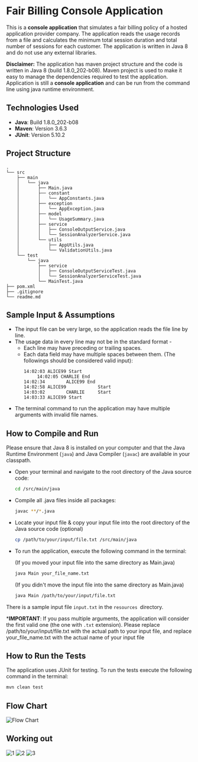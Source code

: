 # Fair Billing Console Application 

This is a **console application** that simulates a fair billing policy of a hosted application provider company. 
The application reads the usage records from a file and calculates the minimum total session duration and total number of sessions for each customer.
The application is written in Java 8 and do not use any external libraries.

**Disclaimer:** The application has maven project structure and the code is written in Java 8 (build 1.8.0_202-b08). 
Maven project is used to make it easy to manage the dependencies required to test the application. 
Application is still a **console application** and can be run from the command line using java runtime environment. 

## Technologies Used
- **Java**: Build 1.8.0_202-b08
- **Maven**: Version 3.6.3
- **JUnit**: Version 5.10.2

## Project Structure
```
.
└── src
    ├── main
    │   └── java
    │       ├── Main.java
    │       ├── constant
    │       │   └── AppConstants.java
    │       ├── exception
    │       │   └── AppException.java
    │       ├── model
    │       │   └── UsageSummary.java
    │       ├── service
    │       │   ├── ConsoleOutputService.java
    │       │   └── SessionAnalyzerService.java
    │       └── utils
    │           ├── AppUtils.java
    │           └── ValidationUtils.java
    └── test
        └── java
            ├── service
            │   ├── ConsoleOutputServiceTest.java
            │   └── SessionAnalyzerServiceTest.java
            └── MainTest.java
├── pom.xml
├── .gitignore
└── readme.md

```

## Sample Input & Assumptions
- The input file can be very large, so the application reads the file line by line.
- The usage data in every line may not be in the standard format -  
  - Each line may have preceding or trailing spaces.
  - Each data field may have multiple spaces between them. (The followings should be considered valid input):
    ```
    14:02:03 ALICE99 Start
         14:02:05 CHARLIE End
    14:02:34        ALICE99 End
    14:02:58 ALICE99            Start      
    14:03:02        CHARLIE     Start
    14:03:33 ALICE99 Start
    ```
- The terminal command to run the application may have multiple arguments with invalid file names.

## How to Compile and Run
Please ensure that Java 8 is installed on your computer and that the Java Runtime Environment (`java`) and Java Compiler (`javac`) are available in your classpath.  
- Open your terminal and navigate to the root directory of the Java source code:
  ```bash
  cd /src/main/java  
  ```
- Compile all .java files inside all packages:
  ```bash
  javac **/*.java  
  ```
- Locate your input file & copy your input file into the root directory of the Java source code (optional)
  ```bash
  cp /path/to/your/input/file.txt /src/main/java  
  ```
- To run the application, execute the following command in the terminal:

  (If you moved your input file into the same directory as Main.java)
  ```bash
  java Main your_file_name.txt
  ```
  (If you didn't move the input file into the same directory as Main.java)
  ```bash
  java Main /path/to/your/input/file.txt
  ```
  
There is a sample input file `input.txt` in the `resources `directory. 

***IMPORTANT**: If you pass multiple arguments, the application will consider the first valid one (the one with `.txt` extension).  Please replace /path/to/your/input/file.txt with the actual path to your input file, and replace your_file_name.txt with the actual name of your input file

## How to Run the Tests
The application uses JUnit for testing. To run the tests execute the following command in the terminal:
```bash
mvn clean test
```

## Flow Chart
![Flow Chart](./images/fair-billing-flow-chart.drawio.png)


## Working out
![1](./images/1.jpeg)
![2](./images/2.jpeg)
![3](./images/3.jpeg)
